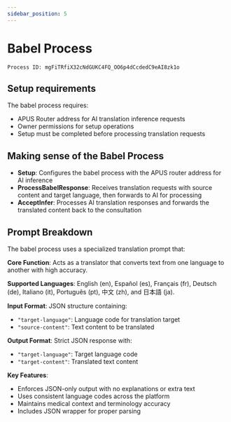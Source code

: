 ```yaml
---
sidebar_position: 5
---
```


# Babel Process
`Process ID: mgFiTRfiX32cNdGUKC4FQ_OO6p4dCcdedC9eAI8zk1o`

## Setup requirements
The babel process requires:
- APUS Router address for AI translation inference requests
- Owner permissions for setup operations
- Setup must be completed before processing translation requests

## Making sense of the Babel Process
- **Setup**: Configures the babel process with the APUS router address for AI inference
- **ProcessBabelResponse**: Receives translation requests with source content and target language, then forwards to AI for processing
- **AcceptInfer**: Processes AI translation responses and forwards the translated content back to the consultation

<!-- Link to the Full Reference (Not yet written at this time) -->

## Prompt Breakdown
The babel process uses a specialized translation prompt that:

**Core Function**: Acts as a translator that converts text from one language to another with high accuracy.

**Supported Languages**: English (en), Español (es), Français (fr), Deutsch (de), Italiano (it), Português (pt), 中文 (zh), and 日本語 (ja).

**Input Format**: JSON structure containing:
- `"target-language"`: Language code for translation target
- `"source-content"`: Text content to be translated

**Output Format**: Strict JSON response with:
- `"target-language"`: Target language code
- `"target-content"`: Translated text content

**Key Features**:
- Enforces JSON-only output with no explanations or extra text
- Uses consistent language codes across the platform
- Maintains medical context and terminology accuracy
- Includes JSON wrapper for proper parsing
